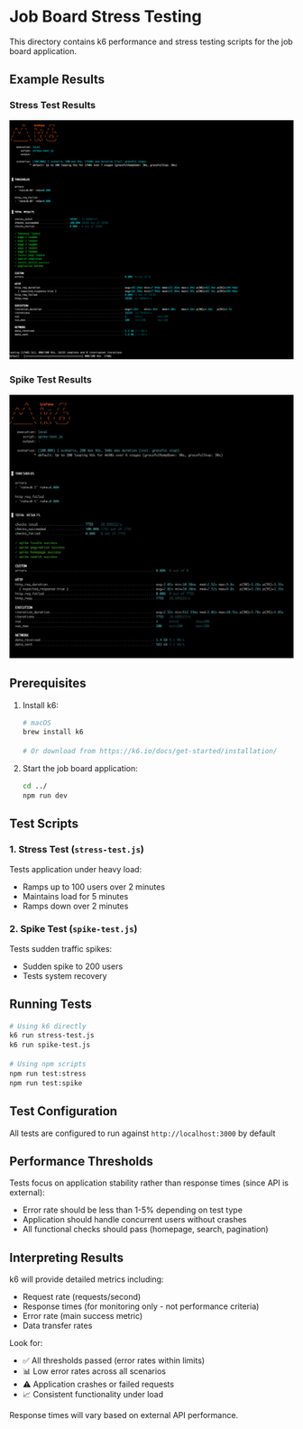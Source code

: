 # Job Board Stress Testing

This directory contains k6 performance and stress testing scripts for the job board application.

## Example Results

### Stress Test Results

![Stress Test Results](./images/stress-test.png)

### Spike Test Results  

![Spike Test Results](./images/spike-test.png)

## Prerequisites

1. Install k6:

   ```bash
   # macOS
   brew install k6
   
   # Or download from https://k6.io/docs/get-started/installation/
   ```

2. Start the job board application:

   ```bash
   cd ../
   npm run dev
   ```

## Test Scripts

### 1. Stress Test (`stress-test.js`)

Tests application under heavy load:

- Ramps up to 100 users over 2 minutes
- Maintains load for 5 minutes
- Ramps down over 2 minutes

### 2. Spike Test (`spike-test.js`)

Tests sudden traffic spikes:

- Sudden spike to 200 users
- Tests system recovery

## Running Tests

```bash
# Using k6 directly
k6 run stress-test.js
k6 run spike-test.js

# Using npm scripts
npm run test:stress
npm run test:spike
```

## Test Configuration

All tests are configured to run against `http://localhost:3000` by default

## Performance Thresholds

Tests focus on application stability rather than response times (since API is external):

- Error rate should be less than 1-5% depending on test type
- Application should handle concurrent users without crashes
- All functional checks should pass (homepage, search, pagination)

## Interpreting Results

k6 will provide detailed metrics including:

- Request rate (requests/second)
- Response times (for monitoring only - not performance criteria)
- Error rate (main success metric)
- Data transfer rates

Look for:

- ✅ All thresholds passed (error rates within limits)
- 📊 Low error rates across all scenarios
- ⚠️ Application crashes or failed requests
- 📈 Consistent functionality under load

Response times will vary based on external API performance.
